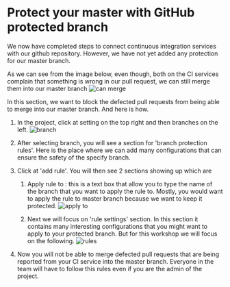 # Protect your master with GitHub protected branch
We now have completed steps to connect continuous integration services with our github repository.
However, we have not yet added any protection for our master branch.

As we can see from the image below, even though, both on the CI services complain that something is wrong in our pull request, we can still merge them into our master branch
![can merge](https://user-images.githubusercontent.com/11821799/45927907-2e0ce800-bf65-11e8-92a6-743264cf17f6.png)

In this section, we want to block the defected pull requests from being able to merge into our master branch. And here is how.

1. In the project, click at setting on the top right and then branches on the left.
![branch](https://user-images.githubusercontent.com/11821799/45927965-26017800-bf66-11e8-9a10-241e39ec0be4.png)

2. After selecting branch, you will see a section for 'branch protection rules'. Here is the place where we can add many configurations that can ensure the safety of the specify branch.

3. Click at 'add rule'. You will then see 2 sections showing up which are

    1. Apply rule to : this is a text box that allow you to type the name of the branch that you want to apply the rule to. Mostly, you would want to apply the rule to master branch because we want to keep it protected.
    ![apply to](https://user-images.githubusercontent.com/11821799/45928196-d15ffc00-bf69-11e8-8f1d-610faf6c775d.png)

    2. Next we will focus on 'rule settings' section. In this section it contains many interesting configurations that you might want to apply to your protected branch. But for this workshop we will focus on the following.
    ![rules](https://user-images.githubusercontent.com/11821799/45928246-c8bbf580-bf6a-11e8-8b43-f97f7e873990.png)

4. Now you will not be able to merge defected pull requests that are being reported from your CI service into the master branch. Everyone in the team will have to follow this rules even if you are the admin of the project.